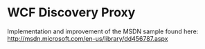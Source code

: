 WCF Discovery Proxy
===================
Implementation and improvement of the MSDN sample found here: http://msdn.microsoft.com/en-us/library/dd456787.aspx
